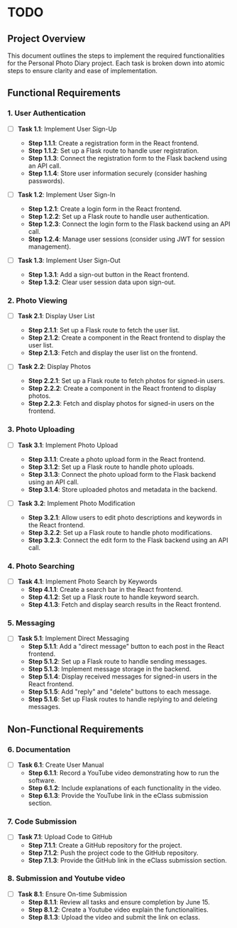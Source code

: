 # TODO

## Project Overview
This document outlines the steps to implement the required functionalities for the Personal Photo Diary project. Each task is broken down into atomic steps to ensure clarity and ease of implementation.

## Functional Requirements

### 1. User Authentication
- [ ] **Task 1.1**: Implement User Sign-Up
  - **Step 1.1.1**: Create a registration form in the React frontend.
  - **Step 1.1.2**: Set up a Flask route to handle user registration.
  - **Step 1.1.3**: Connect the registration form to the Flask backend using an API call.
  - **Step 1.1.4**: Store user information securely (consider hashing passwords).

- [ ] **Task 1.2**: Implement User Sign-In
  - **Step 1.2.1**: Create a login form in the React frontend.
  - **Step 1.2.2**: Set up a Flask route to handle user authentication.
  - **Step 1.2.3**: Connect the login form to the Flask backend using an API call.
  - **Step 1.2.4**: Manage user sessions (consider using JWT for session management).

- [ ] **Task 1.3**: Implement User Sign-Out
  - **Step 1.3.1**: Add a sign-out button in the React frontend.
  - **Step 1.3.2**: Clear user session data upon sign-out.

### 2. Photo Viewing
- [ ] **Task 2.1**: Display User List
  - **Step 2.1.1**: Set up a Flask route to fetch the user list.
  - **Step 2.1.2**: Create a component in the React frontend to display the user list.
  - **Step 2.1.3**: Fetch and display the user list on the frontend.

- [ ] **Task 2.2**: Display Photos
  - **Step 2.2.1**: Set up a Flask route to fetch photos for signed-in users.
  - **Step 2.2.2**: Create a component in the React frontend to display photos.
  - **Step 2.2.3**: Fetch and display photos for signed-in users on the frontend.

### 3. Photo Uploading
- [ ] **Task 3.1**: Implement Photo Upload
  - **Step 3.1.1**: Create a photo upload form in the React frontend.
  - **Step 3.1.2**: Set up a Flask route to handle photo uploads.
  - **Step 3.1.3**: Connect the photo upload form to the Flask backend using an API call.
  - **Step 3.1.4**: Store uploaded photos and metadata in the backend.

- [ ] **Task 3.2**: Implement Photo Modification
  - **Step 3.2.1**: Allow users to edit photo descriptions and keywords in the React frontend.
  - **Step 3.2.2**: Set up a Flask route to handle photo modifications.
  - **Step 3.2.3**: Connect the edit form to the Flask backend using an API call.

### 4. Photo Searching
- [ ] **Task 4.1**: Implement Photo Search by Keywords
  - **Step 4.1.1**: Create a search bar in the React frontend.
  - **Step 4.1.2**: Set up a Flask route to handle keyword search.
  - **Step 4.1.3**: Fetch and display search results in the React frontend.

### 5. Messaging
- [ ] **Task 5.1**: Implement Direct Messaging
  - **Step 5.1.1**: Add a "direct message" button to each post in the React frontend.
  - **Step 5.1.2**: Set up a Flask route to handle sending messages.
  - **Step 5.1.3**: Implement message storage in the backend.
  - **Step 5.1.4**: Display received messages for signed-in users in the React frontend.
  - **Step 5.1.5**: Add "reply" and "delete" buttons to each message.
  - **Step 5.1.6**: Set up Flask routes to handle replying to and deleting messages.

## Non-Functional Requirements

### 6. Documentation
- [ ] **Task 6.1**: Create User Manual
  - **Step 6.1.1**: Record a YouTube video demonstrating how to run the software.
  - **Step 6.1.2**: Include explanations of each functionality in the video.
  - **Step 6.1.3**: Provide the YouTube link in the eClass submission section.

### 7. Code Submission
- [ ] **Task 7.1**: Upload Code to GitHub
  - **Step 7.1.1**: Create a GitHub repository for the project.
  - **Step 7.1.2**: Push the project code to the GitHub repository.
  - **Step 7.1.3**: Provide the GitHub link in the eClass submission section.

### 8. Submission and Youtube video
- [ ] **Task 8.1**: Ensure On-time Submission
  - **Step 8.1.1**: Review all tasks and ensure completion by June 15.
  - **Step 8.1.2**: Create a Youtube video explain the functionalities.
  - **Step 8.1.3**: Upload the video and submit the link on eclass.


